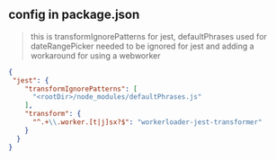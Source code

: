 ## config in package.json 
> this is transformIgnorePatterns for jest, defaultPhrases used for dateRangePicker needed to be ignored for jest and adding a workaround for using a webworker 

```json
{
 "jest": {
    "transformIgnorePatterns": [
      "<rootDir>/node_modules/defaultPhrases.js"
    ],
    "transform": {
      "^.+\\.worker.[t|j]sx?$": "workerloader-jest-transformer"
    }
  }
}
```